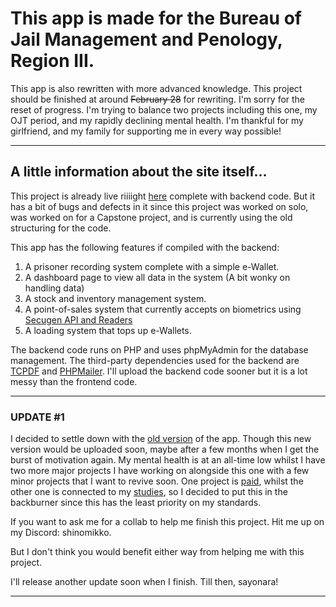 # This app is made for the Bureau of Jail Management and Penology, Region III.
This app is also rewritten with more advanced knowledge. This project should be finished at around ~~February 28~~ for rewriting.
I'm sorry for the reset of progress. I'm trying to balance two projects including this one, my OJT period, and my rapidly declining mental health.
I'm thankful for my girlfriend, and my family for supporting me in every way possible!

***
## A little information about the site itself...
This project is already live riiiight [here](https://bjmpro3pos.com, 'BJMP POS Site') complete with backend code. But it has a bit of bugs and defects in it since this project was worked on solo, was worked on for a Capstone project, and is currently using the old structuring for the code.

This app has the following features if compiled with the backend:
1. A prisoner recording system complete with a simple e-Wallet.
2. A dashboard page to view all data in the system (A bit wonky on handling data)
3. A stock and inventory management system.
4. A point-of-sales system that currently accepts on biometrics using [Secugen API and Readers](https://secugen.com, 'SecuGen')
5. A loading system that tops up e-Wallets.

The backend code runs on PHP and uses phpMyAdmin for the database management. The third-party dependencies used for the backend are [TCPDF](https://tcpdf.org) and [PHPMailer](https://github.com/PHPMailer/PHPMailer). I'll upload the backend code sooner but it is a lot messy than the frontend code.

---
### UPDATE #1
I decided to settle down with the [old version](https://github.com/shinomikko8888/bjmpposimswebapp, "The old version of the frontend code, this version isn't commited to the latest as of writing") of the app. Though this new version would be uploaded soon, maybe after a few months when I get the burst of motivation again.
My mental health is at an all-time low whilst I have two more major projects I have working on alongside this one with a few minor projects that I want to revive soon.
One project is [paid](https://github.com/Navilicious/BAFI, "BAFI by Navilicious and me, private repo"), whilst the other one is connected to my [studies](https://saasconsole.com, "SaaSConsole from Hooli Software, Internship"), so I decided to put this in the backburner since this has the least priority on my standards.

If you want to ask me for a collab to help me finish this project. Hit me up on my Discord: shinomikko.

But I don't think you would benefit either way from helping me with this project.

I'll release another update soon when I finish. Till then, sayonara!

***
